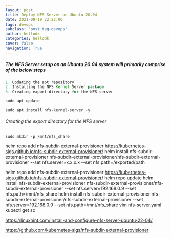 ```yaml
---
layout: post
title: Deploy NFS Server on Ubuntu 20.04
date: 2021-09-19 22:22:00
tags: devops
subclass: 'post tag-devops'
author: hellodk
categories: hellodk
cover: false
navigation: True
---
```

##### The NFS Server setup on an Ubuntu 20.04 system will primarily comprise of the below steps
```java
1. Updating the apt repository
2. Installing the NFS Kernel Server package
3. Creating export directory for the NFS server
```
```shell
sudo apt update
```
```shell
sudo apt install nfs-kernel-server -y
```

###### Creating the export directory for the NFS server
```shell
sudo mkdir -p /mnt/nfs_share
```



helm repo add nfs-subdir-external-provisioner https://kubernetes-sigs.github.io/nfs-subdir-external-provisioner/
helm install nfs-subdir-external-provisioner nfs-subdir-external-provisioner/nfs-subdir-external-provisioner     --set nfs.server=x.x.x.x     --set nfs.path=/exported/path

helm repo add nfs-subdir-external-provisioner https://kubernetes-sigs.github.io/nfs-subdir-external-provisioner/
helm repo update
helm install nfs-subdir-external-provisioner nfs-subdir-external-provisioner/nfs-subdir-external-provisioner  --set nfs.server=192.168.0.9 --set nfs.path=/mnt/nfs_share
helm install nfs-subdir-external-provisioner nfs-subdir-external-provisioner/nfs-subdir-external-provisioner  --set nfs.server=192.168.0.9 --set nfs.path=/mnt/nfs_share
vim nfs-server.yaml 
kubectl get sc


https://linuxhint.com/install-and-configure-nfs-server-ubuntu-22-04/

https://github.com/kubernetes-sigs/nfs-subdir-external-provisioner

